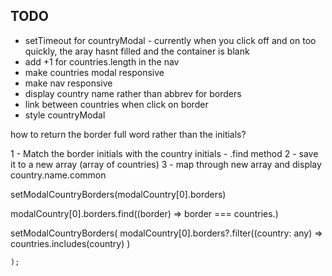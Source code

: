 ## TODO

- setTimeout for countryModal - currently when you click off and on too quickly, the aray hasnt filled and the container is blank
- add +1 for countries.length in the nav
- make countries modal responsive
- make nav responsive
- display country name rather than abbrev for borders
- link between countries when click on border
- style countryModal

how to return the border full word rather than the initials?

1 - Match the border initials with the country initials - .find method
2 - save it to a new array (array of countries)
3 - map through new array and display country.name.common

setModalCountryBorders(modalCountry[0].borders)

modalCountry[0].borders.find((border) => border === countries.)


  setModalCountryBorders(
      modalCountry[0].borders?.filter((country: any) =>
        countries.includes(country)
      )

    );